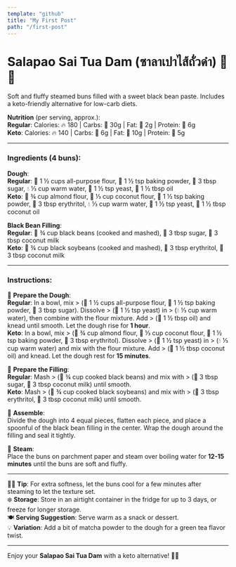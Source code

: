 ```yaml
---
template: "github"
title: "My First Post"
path: "/first-post"
---
```


# **Salapao Sai Tua Dam (ซาลาเปาไส้ถั่วดำ)** 🥮🌰  
Soft and fluffy steamed buns filled with a sweet black bean paste. Includes a keto-friendly alternative for low-carb diets.

**Nutrition** (per serving, approx.):  
**Regular**: Calories: 🔥 180 | Carbs: 🍞 30g | Fat: 🧈 2g | Protein: 🍗 6g  
**Keto**: Calories: 🔥 140 | Carbs: 🍞 6g | Fat: 🧈 10g | Protein: 🍗 5g

---

### **Ingredients** (4 buns):

**Dough**:  
**Regular**: 🌾 1 ½ cups all-purpose flour, 🧂 1 ½ tsp baking powder, 🍚 3 tbsp sugar, 💧 ⅓ cup warm water, 🍶 1 ½ tsp yeast, 🧈 1 ½ tbsp oil  
**Keto**: 🌾 ¾ cup almond flour, 🥥 ⅓ cup coconut flour, 🧂 1 ½ tsp baking powder, 🍚 3 tbsp erythritol, 💧 ⅓ cup warm water, 🍶 1 ½ tsp yeast, 🥥 1 ½ tbsp coconut oil  

**Black Bean Filling**:  
**Regular**: 🌰 ¾ cup black beans (cooked and mashed), 🍚 3 tbsp sugar, 🥥 3 tbsp coconut milk  
**Keto**: 🌰 ¾ cup black soybeans (cooked and mashed), 🍚 3 tbsp erythritol, 🥥 3 tbsp coconut milk  

---

### **Instructions**:

🍳 **Prepare the Dough**:  
**Regular**: In a bowl, mix > (🌾 1 ½ cups all-purpose flour, 🧂 1 ½ tsp baking powder, 🍚 3 tbsp sugar). Dissolve > (🍶 1 ½ tsp yeast) in > (💧 ⅓ cup warm water), then combine with the flour mixture. Add > (🧈 1 ½ tbsp oil) and knead until smooth. Let the dough rise for **1 hour**.  
**Keto**: In a bowl, mix > (🌾 ¾ cup almond flour, 🥥 ⅓ cup coconut flour, 🧂 1 ½ tsp baking powder, 🍚 3 tbsp erythritol). Dissolve > (🍶 1 ½ tsp yeast) in > (💧 ⅓ cup warm water) and mix with the flour mixture. Add > (🥥 1 ½ tbsp coconut oil) and knead. Let the dough rest for **15 minutes**.

🥣 **Prepare the Filling**:  
**Regular**: Mash > (🌰 ¾ cup cooked black beans) and mix with > (🍚 3 tbsp sugar, 🥥 3 tbsp coconut milk) until smooth.  
**Keto**: Mash > (🌰 ¾ cup cooked black soybeans) and mix with > (🍚 3 tbsp erythritol, 🥥 3 tbsp coconut milk) until smooth.

🥟 **Assemble**:  
Divide the dough into 4 equal pieces, flatten each piece, and place a spoonful of the black bean filling in the center. Wrap the dough around the filling and seal it tightly.

🍚 **Steam**:  
Place the buns on parchment paper and steam over boiling water for **12-15 minutes** until the buns are soft and fluffy.

---

👩‍🍳 **Tip**: For extra softness, let the buns cool for a few minutes after steaming to let the texture set.  
❄️ **Storage**: Store in an airtight container in the fridge for up to 3 days, or freeze for longer storage.  
🍽️ **Serving Suggestion**: Serve warm as a snack or dessert.  
💡 **Variation**: Add a bit of matcha powder to the dough for a green tea flavor twist.

---

Enjoy your **Salapao Sai Tua Dam** with a keto alternative! 🥮🌰